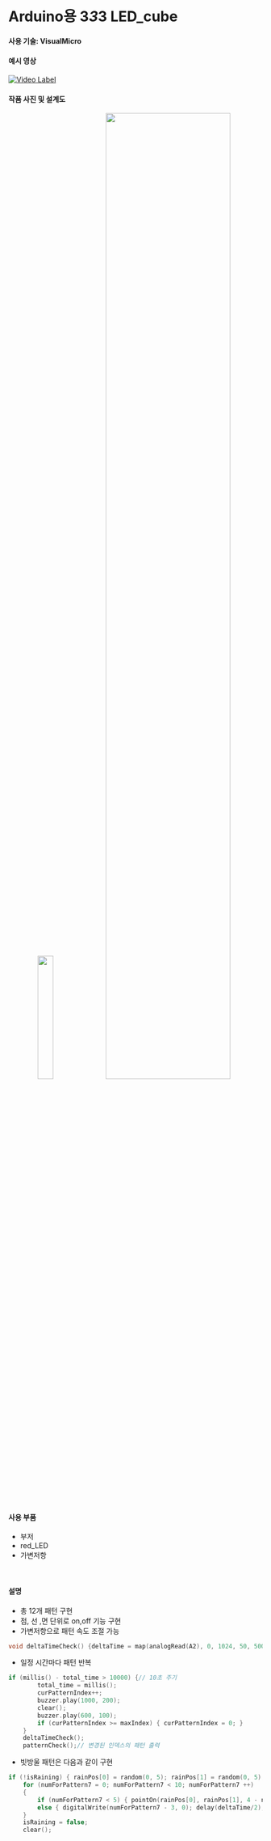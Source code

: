 # Arduino용 3*3*3 LED_cube

#### 사용 기술: VisualMicro

#### 예시 영상
[![Video Label](http://img.youtube.com/vi/gjpLUAW07vc/0.jpg)](https://www.youtube.com/watch?v=gjpLUAW07vc&ab_channel=Obtron)
<br/>

#### 작품 사진 및 설계도

<div align="center">
<img width="25%" src="https://user-images.githubusercontent.com/33209821/229534865-16b42abb-ecc0-464d-be03-202ef1069688.jpg"/>
<img width="70%" src="https://user-images.githubusercontent.com/33209821/229540186-af150b62-0ac2-459e-acac-afc290f929ea.jpg"/>	
</div>

<br/>

#### 사용 부품
- 부저
- red_LED 
- 가변저항
<br/>

#### 설명
- 총 12개 패턴 구현
- 점, 선 ,면 단위로 on,off 기능 구현
- 가변저항으로 패턴 속도 조절 가능

```C
void deltaTimeCheck() {deltaTime = map(analogRead(A2), 0, 1024, 50, 500);}
```

- 일정 시간마다 패턴 반복
```C
if (millis() - total_time > 10000) {// 10초 주기
		total_time = millis();
		curPatternIndex++;
		buzzer.play(1000, 200);
		clear();
		buzzer.play(600, 100);
		if (curPatternIndex >= maxIndex) { curPatternIndex = 0; }
	}
	deltaTimeCheck();
	patternCheck();// 변경된 인덱스의 패턴 출력

```
- 빗방울 패턴은 다음과 같이 구현

```C
if (!isRaining) { rainPos[0] = random(0, 5); rainPos[1] = random(0, 5); isRaining = true; }// 새로운 빗방울 생성 위치 할당(rainPos배열은 x,y좌표)
	for (numForPattern7 = 0; numForPattern7 < 10; numForPattern7 ++)
	{
		if (numForPattern7 < 5) { pointOn(rainPos[0], rainPos[1], 4 - numForPattern7, 1); delay(deltaTime/2); }// 한 줄에 다 불이 들어올 때까지 실행
		else { digitalWrite(numForPattern7 - 3, 0); delay(deltaTime/2); }// 불이 다 들어온다면 위쪽부터 1개씩 off
	}
	isRaining = false;
	clear();

```
